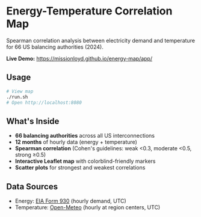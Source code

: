 # Energy-Temperature Correlation Map

Spearman correlation analysis between electricity demand and temperature for 66 US balancing authorities (2024).

**Live Demo:** https://missionloyd.github.io/energy-map/app/

## Usage

```bash
# View map
./run.sh
# Open http://localhost:8080
```

## What's Inside

- **66 balancing authorities** across all US interconnections
- **12 months** of hourly data (energy + temperature)
- **Spearman correlation** (Cohen's guidelines: weak <0.3, moderate <0.5, strong ≥0.5)
- **Interactive Leaflet map** with colorblind-friendly markers
- **Scatter plots** for strongest and weakest correlations

## Data Sources

- Energy: [EIA Form 930](https://www.eia.gov/electricity/gridmonitor/) (hourly demand, UTC)
- Temperature: [Open-Meteo](https://open-meteo.com/) (hourly at region centers, UTC)
